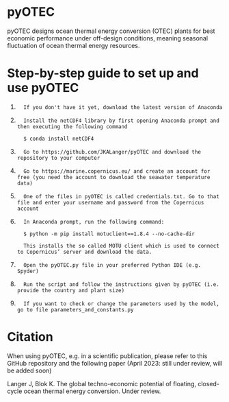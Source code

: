 # pyOTEC

pyOTEC designs ocean thermal energy conversion (OTEC) plants for best economic performance under off-design conditions, meaning seasonal fluctuation of ocean thermal energy resources.

# Step-by-step guide to set up and use pyOTEC

1.       If you don't have it yet, download the latest version of Anaconda
2.       Install the netCDF4 library by first opening Anaconda prompt and then executing the following command
         
         $ conda install netCDF4
         
3.       Go to https://github.com/JKALanger/pyOTEC and download the repository to your computer
4.       Go to https://marine.copernicus.eu/ and create an account for free (you need the account to download the seawater temperature data)
5.       One of the files in pyOTEC is called credentials.txt. Go to that file and enter your username and password from the Copernicus account
6.       In Anaconda prompt, run the following command:

         $ python -m pip install motuclient==1.8.4 --no-cache-dir
 
         This installs the so called MOTU client which is used to connect to Copernicus’ server and download the data.
         
7.       Open the pyOTEC.py file in your preferred Python IDE (e.g. Spyder)
8.       Run the script and follow the instructions given by pyOTEC (i.e. provide the country and plant size)
9.       If you want to check or change the parameters used by the model, go to file parameters_and_constants.py


# Citation

When using pyOTEC, e.g. in a scientific publication, please refer to this GitHub repository and the following paper (April 2023: still under review, will be added soon)

Langer J, Blok K. The global techno-economic potential of floating, closed-cycle ocean thermal energy conversion. Under review.
